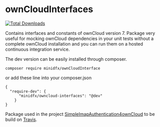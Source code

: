 ownCloudInterfaces
==================

[![Total Downloads](https://poser.pugx.org/minidfx/owncloud-interfaces/downloads.svg)](https://packagist.org/packages/minidfx/owncloud-interfaces)

Contains interfaces and constants of ownCloud version 7. Package very useful for mocking ownCloud dependencies in your unit tests without a complete ownCloud installation and you can run them on a hosted continuous integration service.

The dev version can be easily installed through composer.

    composer require minidfx/ownCloudInterface
    
or add these line into your composer.json

    {
      "require-dev": {
          "minidfx/owncloud-interfaces": "@dev"
        }
    }
    
Package used in the project [SimpleImapAuthentication4ownCloud](https://github.com/minidfx/SimpleImapAuthentication4ownCloud) to be build on [Travis](http://travis-ci.org).
